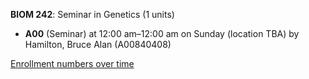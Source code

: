 **BIOM 242**: Seminar in Genetics (1 units)

- **A00** (Seminar) at 12:00 am–12:00 am on Sunday (location TBA) by Hamilton, Bruce Alan (A00840408)

[Enrollment numbers over time](./BIOM242.tsv)
